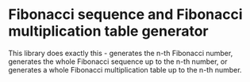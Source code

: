 # Fibonacci sequence and Fibonacci multiplication table generator

This library does exactly this - generates the n-th Fibonacci number, generates the whole
Fibonacci sequence up to the n-th number, or generates a whole Fibonacci multiplication
table up to the n-th number.
